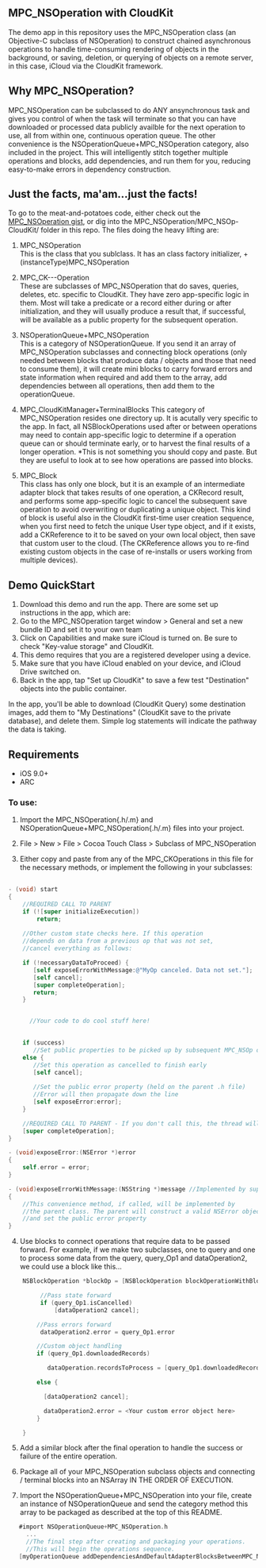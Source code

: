 ## MPC_NSOperation with CloudKit
The demo app in this repository uses the MPC_NSOperation class (an Objective-C subclass of NSOperation) to construct chained asynchronous operations to handle time-consuming rendering of objects in the background, or saving, deletion, or querying of objects on a remote server, in this case, iCloud via the CloudKit framework. 

## Why MPC_NSOperation?
MPC_NSOperation can be subclassed to do ANY ansynchronous task and gives you control of when the task will terminate so that you can have downloaded or processed data publicly availble for the next operation to use, all from within one, continuous operation queue. The other convenience is the NSOperationQueue+MPC_NSOperation category, also included in the project. This will intelligently stitch together multiple operations and blocks, add dependencies, and run them for you, reducing easy-to-make errors in dependency construction. 


## Just the facts, ma'am...just the facts!
To go to the meat-and-potatoes code, either check out the [MPC_NSOperation gist](https://gist.github.com/fareast555/2b456b8484f19fff71d01d25322174ec/), or dig into the MPC_NSOperation/MPC_NSOp-CloudKit/ folder in this repo. The files doing the heavy lifting are:

1. MPC_NSOperation  
This is the class that you sublclass. It has an class factory initializer, +(instanceType)MPC_NSOperation

2. MPC_CK---Operation  
These are subclasses of MPC_NSOperation that do saves, queries, deletes, etc. specific to CloudKit. They have zero app-specific logic in them. Most will take a predicate or a record either during or after initialization, and they will usually produce a result that, if successful, will be available as a public property for the subsequent operation.

3. NSOperationQueue+MPC_NSOperation  
This is a category of NSOperationQueue. If you send it an array of MPC_NSOperation subclasses and connecting block operations (only needed between blocks that produce data / objects and those that need to consume them), it will create mini blocks to carry forward errors and state information when required and add them to the array, add dependencies between all operations, then add them to the operationQueue. 

4. MPC_CloudKitManager+TerminalBlocks
This category of MPC_NSOperation resides one directory up. It is acutally very specific to the app. In fact, all NSBlockOperations used after or between operations may need to contain app-specific logic to determine if a operation queue can or should terminate early, or to harvest the final results of a longer operation. *This is not something you should copy and paste. But they are useful to look at to see how operations are passed into blocks.

5. MPC_Block  
This class has only one block, but it is an example of an intermediate adapter block that takes results of one operation, a CKRecord result, and performs some app-specific logic to cancel the subsequent save operation to avoid overwriting or duplicating a unique object. This kind of block is useful also in the CloudKit first-time user creation sequence, when you first need to fetch the unique User type object, and if it exists, add a CKReference to it to be saved on your own local object, then save that custom user to the cloud. (The CKReference allows you to re-find existing custom objects in the case of re-installs or users working from multiple devices).  

## Demo QuickStart

1. Download this demo and run the app. There are some set up instructions in the app, which are:
2. Go to the MPC_NSOperation target window > General and set a new bundle ID and set it to your own team
3. Click on Capabilities and make sure iCloud is turned on. Be sure to check "Key-value storage" and CloudKit.
4. This demo requires that you are a registered developer using a device. 
5. Make sure that you have iCloud enabled on your device, and iCloud Drive switched on.
6. Back in the app, tap "Set up CloudKit" to save a few test "Destination" objects into the public container.

In the app, you'll be able to download (CloudKit Query) some destination images, add them to "My Destinations" (CloudKit save to the private database), and delete them. Simple log statements will indicate the pathway the data is taking.


## Requirements

* iOS 9.0+
* ARC

 
<h3>To use:</h3>
 
  1. Import the MPC_NSOperation{.h/.m} and NSOperationQueue+MPC_NSOperation{.h/.m} files into your project.
 
  2. File > New > File > Cocoa Touch Class > Subclass of MPC_NSOperation

  3. Either copy and paste from any of the MPC_CKOperations in this file for the necessary methods, or implement the following in your subclasses:

```objectivec
   
- (void) start
{
    //REQUIRED CALL TO PARENT
    if (![super initializeExecution])
        return;
    
    //Other custom state checks here. If this operation
    //depends on data from a previous op that was not set, 
    //cancel everything as follows:

    if (!necessaryDataToProceed) {
       [self exposeErrorWithMessage:@"MyOp canceled. Data not set."];
       [self cancel];
       [super completeOperation];
       return;
    }


      //Your code to do cool stuff here!
    

    if (success)
       //Set public properties to be picked up by subsequent MPC_NSOp or blockOp
    else {
       //Set this operation as cancelled to finish early
       [self cancel];
       
       //Set the public error property (held on the parent .h file)
       //Error will then propagate down the line
       [self exposeError:error];
    }

    //REQUIRED CALL TO PARENT - If you don't call this, the thread will never be released
    [super completeOperation];
}

- (void)exposeError:(NSError *)error
{
    self.error = error;
}

- (void)exposeErrorWithMessage:(NSString *)message //Implemented by super
{
    //This convenience method, if called, will be implemented by
    //the parent class. The parent will construct a valid NSError object 
    //and set the public error property
}
```

  4. Use blocks to connect operations that require data to be passed forward. For example, if we make two subclasses, one to query and one to process some data from the query, query_Op1 and dataOperation2, we could use a block like this...

```objectivec
    NSBlockOperation *blockOp = [NSBlockOperation blockOperationWithBlock:^{

         //Pass state forward
         if (query_Op1.isCancelled)
             [dataOperation2 cancel];

        //Pass errors forward
         dataOperation2.error = query_Op1.error

        //Custom object handling
        if (query_Op1.downloadedRecords)

           dataOperation.recordsToProcess = [query_Op1.downloadedRecords copy];

        else {

          [dataOperation2 cancel]; 

          dataOperation2.error = <Your custom error object here>
        }

    }
```
     
  5. Add a similar block after the final operation to handle the success or failure of the entire operation.

  6. Package all of your MPC_NSOperation subclass objects and connecting / terminal blocks into an NSArray IN THE ORDER OF EXECUTION.

  7. Import the NSOperationQueue+MPC_NSOperation into your file, create an instance of NSOperationQueue and send the category method this array to be packaged as described at the top of this README. 

```objectivec
   #import NSOperationQueue+MPC_NSOperation.h
     ...
     //The final step after creating and packaging your operations.
     //This will begin the operations sequence.
   [myOperationQueue addDependenciesAndDefaultAdapterBlocksBetweenMPC_NSOperationsArray:myOperationsArray];
```
